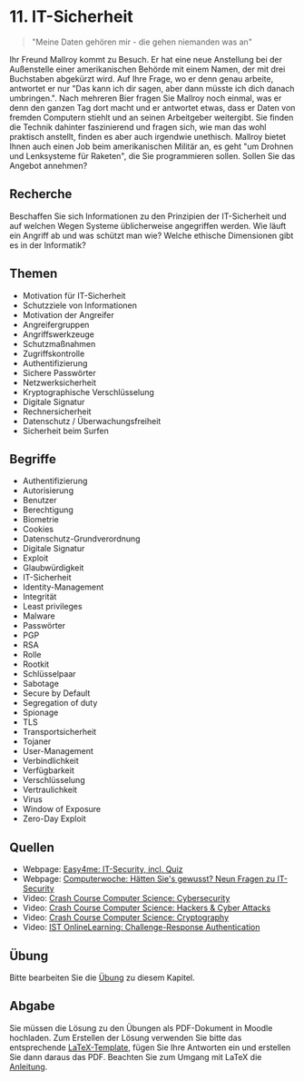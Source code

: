 # 11. IT-Sicherheit

> "Meine Daten gehören mir - die gehen niemanden was an"

Ihr Freund Mallroy kommt zu Besuch. Er hat eine neue Anstellung bei der Außenstelle einer amerikanischen Behörde mit einem Namen, der mit drei Buchstaben abgekürzt wird. Auf Ihre Frage, wo er denn genau arbeite, antwortet er nur "Das kann ich dir sagen, aber dann müsste ich dich danach umbringen.". Nach mehreren Bier fragen Sie Mallroy noch einmal, was er denn den ganzen Tag dort macht und er antwortet etwas, dass er Daten von fremden Computern stiehlt und an seinen Arbeitgeber weitergibt. Sie finden die Technik dahinter faszinierend und fragen sich, wie man das wohl praktisch anstellt, finden es aber auch irgendwie unethisch. Mallroy bietet Ihnen auch einen Job beim amerikanischen Militär an, es geht "um Drohnen und Lenksysteme für Raketen", die Sie programmieren sollen. Sollen Sie das Angebot annehmen?

## Recherche

Beschaffen Sie sich Informationen zu den Prinzipien der IT-Sicherheit und auf welchen Wegen Systeme üblicherweise angegriffen werden. Wie läuft ein Angriff ab und was schützt man wie? Welche ethische Dimensionen gibt es in der Informatik?

## Themen

  - Motivation für IT-Sicherheit
  - Schutzziele von Informationen
  - Motivation der Angreifer
  - Angreifergruppen
  - Angriffswerkzeuge
  - Schutzmaßnahmen
  - Zugriffskontrolle
  - Authentifizierung
  - Sichere Passwörter
  - Netzwerksicherheit
  - Kryptographische Verschlüsselung
  - Digitale Signatur
  - Rechnersicherheit
  - Datenschutz / Überwachungsfreiheit
  - Sicherheit beim Surfen

## Begriffe

  - Authentifizierung
  - Autorisierung
  - Benutzer
  - Berechtigung
  - Biometrie
  - Cookies
  - Datenschutz-Grundverordnung
  - Digitale Signatur
  - Exploit
  - Glaubwürdigkeit
  - IT-Sicherheit
  - Identity-Management
  - Integrität
  - Least privileges
  - Malware
  - Passwörter
  - PGP
  - RSA
  - Rolle
  - Rootkit
  - Schlüsselpaar
  - Sabotage
  - Secure by Default
  - Segregation of duty
  - Spionage
  - TLS
  - Transportsicherheit
  - Tojaner
  - User-Management
  - Verbindlichkeit
  - Verfügbarkeit
  - Verschlüsselung
  - Vertraulichkeit
  - Virus
  - Window of Exposure
  - Zero-Day Exploit

## Quellen

  * Webpage: [Easy4me: IT-Security, incl. Quiz](https://www.easy4me.info/microsoft-office-20072010/modul-8/)
  * Webpage: [Computerwoche: Hätten Sie's gewusst? Neun Fragen zu IT-Security](https://www.computerwoche.de/q/haetten-sie-s-gewusst-neun-fragen-zu-it-security,58)
  * Video: [Crash Course Computer Science: Cybersecurity](https://youtu.be/bPVaOlJ6ln0)
  * Video: [Crash Course Computer Science: Hackers & Cyber Attacks](https://youtu.be/_GzE99AmAQU)
  * Video: [Crash Course Computer Science: Cryptography](https://youtu.be/jhXCTbFnK8o)
  * Video: [IST OnlineLearning: Challenge-Response Authentication](https://youtu.be/CqF0qacZgPQ)

## Übung

Bitte bearbeiten Sie die [Übung](exercise.md) zu diesem Kapitel.

## Abgabe

Sie müssen die Lösung zu den Übungen als PDF-Dokument in Moodle hochladen. Zum Erstellen der Lösung verwenden Sie bitte das entsprechende [LaTeX-Template](../loesung_template.tex), fügen Sie Ihre Antworten ein und erstellen Sie dann daraus das PDF. Beachten Sie zum Umgang mit LaTeX die [Anleitung](../readme_latex.md).
